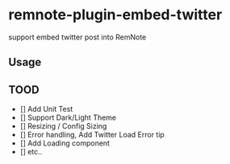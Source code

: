 # remnote-plugin-embed-twitter

support embed twitter post into RemNote

## Usage

<!-- TODO: Describe usage -->

<!-- ignore-after -->

## TOOD

- [] Add Unit Test
- [] Support Dark/Light Theme
- [] Resizing / Config Sizing
- [] Error handling, Add Twitter Load Error tip
- [] Add Loading component
- [] etc..